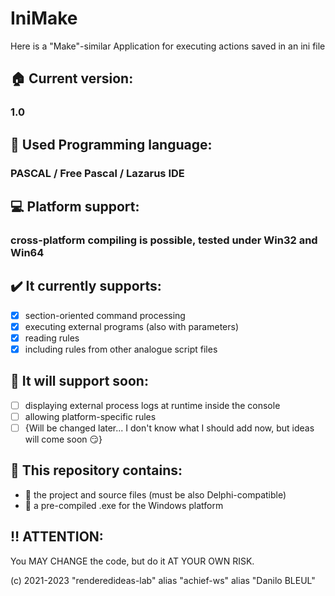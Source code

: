 # IniMake

<!--<img src="" width=100%>-->

Here is a "Make"-similar Application for executing actions saved in an ini file

## 🏠 Current version:             
### 1.0
## 🧬 Used Programming language:   
### PASCAL / Free Pascal / Lazarus IDE
## 💻 Platform support:            
### cross-platform compiling is possible, tested under Win32 and Win64

## ✔️ It currently supports:
- [x] section-oriented command processing
- [x] executing external programs (also with parameters)
- [x] reading rules
- [x] including rules from other analogue script files

## 📅 It will support soon:
- [ ] displaying external process logs at runtime inside the console
- [ ] allowing platform-specific rules
- [ ] {Will be changed later... I don't know what I should add now, but ideas will come soon 😏}

## 🔋 This repository contains:
- 🧵 the project and source files (must be also Delphi-compatible)
- 🧵 a pre-compiled .exe for the Windows platform

## ‼️ ATTENTION:
You MAY CHANGE the code, but do it AT YOUR OWN RISK.


(c) 2021-2023 "renderedideas-lab" alias "achief-ws" alias "Danilo BLEUL"
